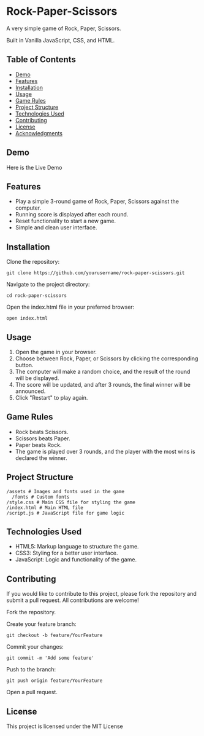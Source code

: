 # Rock-Paper-Scissors

A very simple game of Rock, Paper, Scissors.

Built in Vanilla JavaScript, CSS, and HTML.

## Table of Contents

- [Demo](#demo)
- [Features](#features)
- [Installation](#installations)
- [Usage](#usage)
- [Game Rules](#game-rules)
- [Project Structure](#project-structure)
- [Technologies Used](#technologies-used)
- [Contributing](#contributing)
- [License](#license)
- [Acknowledgments](#acknoledgments)

## Demo

Here is the Live Demo

## Features

- Play a simple 3-round game of Rock, Paper, Scissors against the computer.
- Running score is displayed after each round.
- Reset functionality to start a new game.
- Simple and clean user interface.

## Installation

Clone the repository:

`git clone https://github.com/yourusername/rock-paper-scissors.git`

Navigate to the project directory:

`cd rock-paper-scissors`

Open the index.html file in your preferred browser:

`open index.html`

## Usage

1. Open the game in your browser.
2. Choose between Rock, Paper, or Scissors by clicking the corresponding button.
3. The computer will make a random choice, and the result of the round will be displayed.
4. The score will be updated, and after 3 rounds, the final winner will be announced.
5. Click "Restart" to play again.

## Game Rules

- Rock beats Scissors.
- Scissors beats Paper.
- Paper beats Rock.
- The game is played over 3 rounds, and the player with the most wins is declared the winner.

## Project Structure
```
/assets # Images and fonts used in the game
  /fonts # Custom fonts
/style.css # Main CSS file for styling the game
/index.html # Main HTML file
/script.js # JavaScript file for game logic
```
## Technologies Used

- HTML5: Markup language to structure the game.
- CSS3: Styling for a better user interface.
- JavaScript: Logic and functionality of the game.

## Contributing

If you would like to contribute to this project, please fork the repository and submit a pull request. All contributions are welcome!

Fork the repository.

Create your feature branch:

`git checkout -b feature/YourFeature`

Commit your changes:

`git commit -m 'Add some feature'`

Push to the branch:

`git push origin feature/YourFeature`

Open a pull request.

## License

This project is licensed under the MIT License
